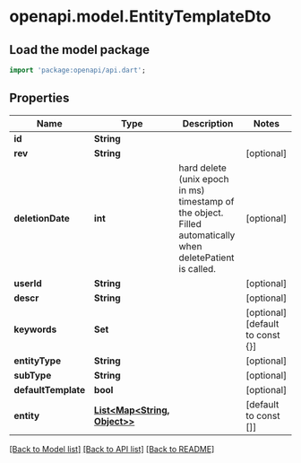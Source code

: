 # openapi.model.EntityTemplateDto

## Load the model package
```dart
import 'package:openapi/api.dart';
```

## Properties
Name | Type | Description | Notes
------------ | ------------- | ------------- | -------------
**id** | **String** |  | 
**rev** | **String** |  | [optional] 
**deletionDate** | **int** | hard delete (unix epoch in ms) timestamp of the object. Filled automatically when deletePatient is called. | [optional] 
**userId** | **String** |  | [optional] 
**descr** | **String** |  | [optional] 
**keywords** | **Set<String>** |  | [optional] [default to const {}]
**entityType** | **String** |  | [optional] 
**subType** | **String** |  | [optional] 
**defaultTemplate** | **bool** |  | [optional] 
**entity** | [**List<Map<String, Object>>**](Map.md) |  | [default to const []]

[[Back to Model list]](../README.md#documentation-for-models) [[Back to API list]](../README.md#documentation-for-api-endpoints) [[Back to README]](../README.md)


